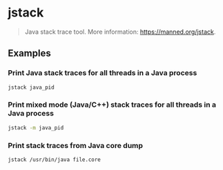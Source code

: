 # jstack

> Java stack trace tool. More information: <https://manned.org/jstack>.

## Examples

### Print Java stack traces for all threads in a Java process

```bash
jstack java_pid
```

### Print mixed mode (Java/C++) stack traces for all threads in a Java process

```bash
jstack -m java_pid
```

### Print stack traces from Java core dump

```bash
jstack /usr/bin/java file.core
```
